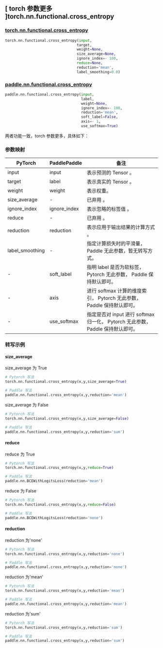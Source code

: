 ## [ torch 参数更多 ]torch.nn.functional.cross_entropy

### [torch.nn.functional.cross_entropy](https://pytorch.org/docs/stable/generated/torch.nn.functional.cross_entropy.html?highlight=cross_#torch.nn.functional.cross_entropy)

```python
torch.nn.functional.cross_entropy(input,
                                 target,
                                 weight=None,
                                 size_average=None,
                                 ignore_index=- 100,
                                 reduce=None,
                                 reduction='mean',
                                 label_smoothing=0.0)
```

### [paddle.nn.functional.cross_entropy](https://www.paddlepaddle.org.cn/documentation/docs/zh/develop/api/paddle/nn/functional/cross_entropy_cn.html)

```python
paddle.nn.functional.cross_entropy(input,
                                   label,
                                   weight=None,
                                   ignore_index=- 100,
                                   reduction='mean',
                                   soft_label=False,
                                   axis=- 1,
                                   use_softmax=True)
```
两者功能一致，torch 参数更多，具体如下：
### 参数映射
| PyTorch       | PaddlePaddle | 备注                                                   |
| ------------- | ------------ | ------------------------------------------------------ |
| input          | input         | 表示预测的 Tensor 。                                     |
| target          | label         | 表示真实的 Tensor 。                                     |
| weight          | weight         | 表示权重。                                     |
| size_average    | -         | 已弃用 。                                     |
| ignore_index          | ignore_index         | 表示忽略的标签值 。                                     |
| reduce          | -         | 已弃用 。                                     |
| reduction          | reduction         | 表示应用于输出结果的计算方式 。                                     |
| label_smoothing | -     | 指定计算损失时的平滑量， Paddle 无此参数，暂无转写方式。|
| -               | soft_label | 指明 label 是否为软标签， Pytorch 无此参数， Paddle 保持默认即可。|
| -                  | axis | 进行 softmax 计算的维度索引， Pytorch 无此参数， Paddle 保持默认即可。|
| -                  | use_softmax | 指定是否对 input 进行 softmax 归一化， Pytorch 无此参数， Paddle 保持默认即可。|

### 转写示例
#### size_average
size_average 为 True
```python
# Pytorch 写法
torch.nn.functional.cross_entropy(x,y,size_average=True)

# Paddle 写法
paddle.nn.functional.cross_entropy(x,y,reduction='mean')

```

size_average 为 False
```python
# Pytorch 写法
torch.nn.functional.cross_entropy(x,y,size_average=False)

# Paddle 写法
paddle.nn.functional.cross_entropy(x,y,reduction='sum')
```

#### reduce
reduce 为 True
```python
# Pytorch 写法
torch.nn.functional.cross_entropy(x,y,reduce=True)

# Paddle 写法
paddle.nn.BCEWithLogitsLoss(reduction='mean')
```

reduce 为 False
```python
# Pytorch 写法
torch.nn.functional.cross_entropy(x,y,reduce=False)

# Paddle 写法
paddle.nn.BCEWithLogitsLoss(reduction='none')
```

#### reduction
reduction 为'none'
```python
# Pytorch 写法
torch.nn.functional.cross_entropy(x,y,reduction='none')

# Paddle 写法
paddle.nn.functional.cross_entropy(x,y,reduction='none')
```

reduction 为'mean'
```python
# Pytorch 写法
torch.nn.functional.cross_entropy(x,y,reduction='mean')

# Paddle 写法
paddle.nn.functional.cross_entropy(x,y,reduction='mean')
```

reduction 为'sum'
```python
# Pytorch 写法
torch.nn.functional.cross_entropy(x,y,reduction='sum')

# Paddle 写法
paddle.nn.functional.cross_entropy(x,y,reduction='sum')
```

